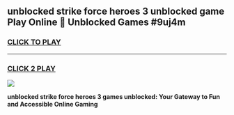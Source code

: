 
## unblocked strike force heroes 3 unblocked game Play Online 👋 Unblocked Games #9uj4m
<h3>
<a href="https://premium.freeplayer.one?title=unblocked_strike_force_heroes_3&ref=21F">CLICK TO PLAY</a></h3>
<hr>

<h3>
<a href="https://premium.freeplayer.one?title=unblocked_strike_force_heroes_3&ref=21F">CLICK 2 PLAY</a>
  
</h3>

<a href="https://premium.freeplayer.one?title=unblocked_strike_force_heroes_3&ref=21F/"><img src="https://clearcache.store/games.png"></a>


**unblocked strike force heroes 3 games unblocked: Your Gateway to Fun and Accessible Online Gaming**
